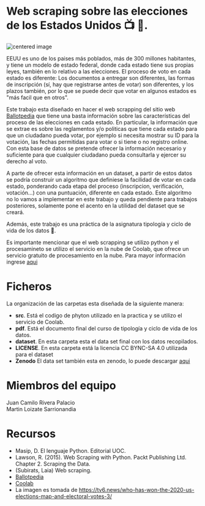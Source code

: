 # Web scraping sobre las elecciones de los Estados Unidos :tv: :newspaper:.



<img src="https://tv6.news/wp-content/uploads/2020/11/Who-has-won-the-2020-US-elections-MAP-and-ELECTORAL.jpg" alt="centered image" id="logo" data-height-percentage="100" data-actual-width="140" data-actual-height="55" class="center">

EEUU es uno de los paises más poblados, más de 300 millones habitantes, y tiene un modelo de estado federal, donde cada estado tiene sus propias leyes, también en lo relativo a las elecciones. El proceso de voto en cada estado es diferente: Los documentos a entregar son diferentes, las formas de inscripción (sí, hay que registrarse antes de votar) son diferentes, y los plazos también, por lo que se puede decir que votar en algunos estados es "más facil que en otros".

Este trabajo esta diseñado en hacer el web scrapping del sitio web [Ballotpedia](https://ballotpedia.org/Voter_registration) que tiene una basta información sobre las características del proceso de las elecciones en cada estado. En particular, la información que se extrae es sobre las reglamentos y/o politicas que tiene cada estado para que un ciudadano pueda votar, por ejemplo si necesita mostrar su ID para la votación, las fechas permitidas para votar o si tiene o no registro online. Con esta base de datos se pretende ofrecer la información necesario y suficiente para que cualquier ciudadano pueda consultarla y ejercer su derecho al voto. 

A parte de ofrecer esta información en un dataset, a partir de estos datos se podría construir un algoritmo que definiese la facilidad de votar en cada estado, ponderando cada etapa del proceso (inscripcion, verificación, votación...) con una puntuación, diferente en cada estado. Este algoritmo no lo vamos a implementar en este trabajo y queda pendiente para trabajos posteriores, solamente pone el acento en la utilidad del dataset que se creará. 

Además, este trabajo es una práctica de la asignatura tipología y ciclo de vida de los datos :pencil:.

Es importante mencionar que el web scrapping se utilizo python y el procesamineto se utilizo el servicio en la nube de Coolab, que ofrece un servicio gratuito de procesamiento en la nube. Para mayor información ingrese [aqui](https://colab.research.google.com/github/tensorflow/examples/blob/master/courses/udacity_intro_to_tensorflow_for_deep_learning/l01c01_introduction_to_colab_and_python.ipynb)


# Ficheros

La organización de las carpetas esta diseñada de la siguiente manera:

* **src**. Está el codigo de phyton utilizado en la practica y se utilizo el servicio de Coolab.
* **pdf**. Está el documento final del curso de tipología y ciclo de vida de los datos.
* **dataset**. En esta carpeta esta el data set final con los datos recopilados.
* **LICENSE**. En esta carpeta está la licencia CC BYNC-SA 4.0 utilizada para el dataset
* **Zenodo** El data set también esta en zenodo,  lo puede descargar [aqui](https://zenodo.org/record/4263409#.X6mjr2gzbyQ)

# Miembros del equipo

Juan Camilo Rivera Palacio  
Martin Loizate Sarrionandia

# Recursos
* Masip, D. El lenguaje Python. Editorial UOC.
* Lawson, R. (2015). Web Scraping with Python. Packt Publishing Ltd. Chapter 2. Scraping the Data.
* (Subirats, Laia) Web scraping. 
* [Ballotpedia](https://ballotpedia.org/Ballotpedia:About)
* [Coolab](https://ballotpedia.org/Ballotpedia:About)
* La imagen es tomada de https://tv6.news/who-has-won-the-2020-us-elections-map-and-electoral-votes-3/ 






